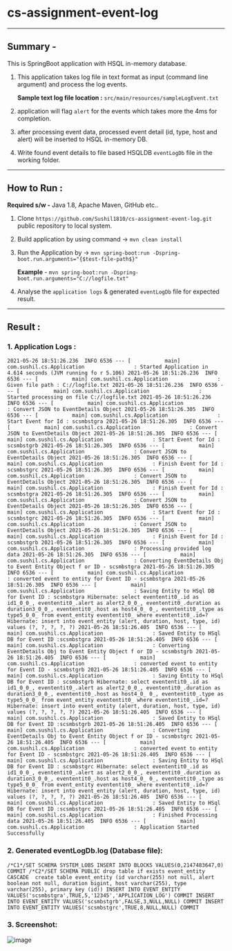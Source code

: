 # cs-assignment-event-log
-------------------------------------------------------------------------

## Summary - 

This is SpringBoot application with HSQL in-memory database.

1. This application takes log file in text format as input (command line argument) and process the log events.
   
   **Sample text log file location :** `src/main/resources/sampleLogEvent.txt`
3. application will flag `alert` for the events which takes more the 4ms for completion.
4. after processing event data, processed event detail (id, type, host and alert) will be inserted to HSQL in-memory DB.
5. Write found event details to file based HSQLDB `eventLogDb` file in the working folder.

----------------------------------------------------------------------------------
## How to Run :
  
  **Required s/w -** Java 1.8, Apache Maven, GitHub etc..

1. Clone `https://github.com/Sushil1810/cs-assignment-event-log.git` public repository to local system. 
2. Build application by using command -> `mvn clean install`
3. Run the Application by -> `mvn spring-boot:run -Dspring-boot.run.arguments="{$test-file-path$}"`

   **Example** - `mvn spring-boot:run -Dspring-boot.run.arguments="C://logfile.txt"`
4. Analyse the `application logs` & generated `eventLogDb` file for expected result.
-----------------------------------------------------------------------------------------
## Result :
### 1. Application Logs :

`2021-05-26 18:51:26.236  INFO 6536 --- [           main] com.sushil.cs.Application                : Started Application in 4.614 seconds (JVM running fo
r 5.106)
2021-05-26 18:51:26.236  INFO 6536 --- [           main] com.sushil.cs.Application                : Given file path : C://logfile.txt
2021-05-26 18:51:26.236  INFO 6536 --- [           main] com.sushil.cs.Application                : Started processing on file C://logfile.txt
2021-05-26 18:51:26.236  INFO 6536 --- [           main] com.sushil.cs.Application                : Convert JSON to EventDetails Object
2021-05-26 18:51:26.305  INFO 6536 --- [           main] com.sushil.cs.Application                : Start Event for Id : scsmbstgra
2021-05-26 18:51:26.305  INFO 6536 --- [           main] com.sushil.cs.Application                : Convert JSON to EventDetails Object
2021-05-26 18:51:26.305  INFO 6536 --- [           main] com.sushil.cs.Application                : Start Event for Id : scsmbstgrb
2021-05-26 18:51:26.305  INFO 6536 --- [           main] com.sushil.cs.Application                : Convert JSON to EventDetails Object
2021-05-26 18:51:26.305  INFO 6536 --- [           main] com.sushil.cs.Application                : Finish Event for Id : scsmbstgrc
2021-05-26 18:51:26.305  INFO 6536 --- [           main] com.sushil.cs.Application                : Convert JSON to EventDetails Object
2021-05-26 18:51:26.305  INFO 6536 --- [           main] com.sushil.cs.Application                : Finish Event for Id : scsmbstgra
2021-05-26 18:51:26.305  INFO 6536 --- [           main] com.sushil.cs.Application                : Convert JSON to EventDetails Object
2021-05-26 18:51:26.305  INFO 6536 --- [           main] com.sushil.cs.Application                : Start Event for Id : scsmbstgrc
2021-05-26 18:51:26.305  INFO 6536 --- [           main] com.sushil.cs.Application                : Convert JSON to EventDetails Object
2021-05-26 18:51:26.305  INFO 6536 --- [           main] com.sushil.cs.Application                : Finish Event for Id : scsmbstgrb
2021-05-26 18:51:26.305  INFO 6536 --- [           main] com.sushil.cs.Application                : Processing provided log data
2021-05-26 18:51:26.305  INFO 6536 --- [           main] com.sushil.cs.Application                : Converting EventDetails Obj to Event Entity Object f
or ID - scsmbstgra
2021-05-26 18:51:26.305  INFO 6536 --- [           main] com.sushil.cs.Application                : converted event to entity for Event ID - scsmbstgra
2021-05-26 18:51:26.305  INFO 6536 --- [           main] com.sushil.cs.Application                : Saving Entity to HSql DB for Event ID : scsmbstgra
Hibernate: select evententit0_.id as id1_0_0_, evententit0_.alert as alert2_0_0_, evententit0_.duration as duration3_0_0_, evententit0_.host as host4_0_
0_, evententit0_.type as type5_0_0_ from event_entity evententit0_ where evententit0_.id=?
Hibernate: insert into event_entity (alert, duration, host, type, id) values (?, ?, ?, ?, ?)
2021-05-26 18:51:26.405  INFO 6536 --- [           main] com.sushil.cs.Application                : Saved Entity to HSql DB for Event ID :scsmbstgra
2021-05-26 18:51:26.405  INFO 6536 --- [           main] com.sushil.cs.Application                : Converting EventDetails Obj to Event Entity Object f
or ID - scsmbstgrb
2021-05-26 18:51:26.405  INFO 6536 --- [           main] com.sushil.cs.Application                : converted event to entity for Event ID - scsmbstgrb
2021-05-26 18:51:26.405  INFO 6536 --- [           main] com.sushil.cs.Application                : Saving Entity to HSql DB for Event ID : scsmbstgrb
Hibernate: select evententit0_.id as id1_0_0_, evententit0_.alert as alert2_0_0_, evententit0_.duration as duration3_0_0_, evententit0_.host as host4_0_
0_, evententit0_.type as type5_0_0_ from event_entity evententit0_ where evententit0_.id=?
Hibernate: insert into event_entity (alert, duration, host, type, id) values (?, ?, ?, ?, ?)
2021-05-26 18:51:26.405  INFO 6536 --- [           main] com.sushil.cs.Application                : Saved Entity to HSql DB for Event ID :scsmbstgrb
2021-05-26 18:51:26.405  INFO 6536 --- [           main] com.sushil.cs.Application                : Converting EventDetails Obj to Event Entity Object f
or ID - scsmbstgrc
2021-05-26 18:51:26.405  INFO 6536 --- [           main] com.sushil.cs.Application                : converted event to entity for Event ID - scsmbstgrc
2021-05-26 18:51:26.405  INFO 6536 --- [           main] com.sushil.cs.Application                : Saving Entity to HSql DB for Event ID : scsmbstgrc
Hibernate: select evententit0_.id as id1_0_0_, evententit0_.alert as alert2_0_0_, evententit0_.duration as duration3_0_0_, evententit0_.host as host4_0_
0_, evententit0_.type as type5_0_0_ from event_entity evententit0_ where evententit0_.id=?
Hibernate: insert into event_entity (alert, duration, host, type, id) values (?, ?, ?, ?, ?)
2021-05-26 18:51:26.405  INFO 6536 --- [           main] com.sushil.cs.Application                : Saved Entity to HSql DB for Event ID :scsmbstgrc
2021-05-26 18:51:26.405  INFO 6536 --- [           main] com.sushil.cs.Application                : Finished Processing data
2021-05-26 18:51:26.405  INFO 6536 --- [           main] com.sushil.cs.Application                : Application Started Successfully`

### 2. Generated eventLogDb.log (Database file):
`/*C1*/SET SCHEMA SYSTEM_LOBS
INSERT INTO BLOCKS VALUES(0,2147483647,0)
COMMIT
/*C2*/SET SCHEMA PUBLIC
drop table if exists event_entity CASCADE 
create table event_entity (id varchar(255) not null, alert boolean not null, duration bigint, host varchar(255), type varchar(255), primary key (id))
INSERT INTO EVENT_ENTITY VALUES('scsmbstgra',TRUE,5,'12345','APPLICATION_LOG')
COMMIT
INSERT INTO EVENT_ENTITY VALUES('scsmbstgrb',FALSE,3,NULL,NULL)
COMMIT
INSERT INTO EVENT_ENTITY VALUES('scsmbstgrc',TRUE,8,NULL,NULL)
COMMIT`

### 3. Screenshot:

![image](https://user-images.githubusercontent.com/33152557/119713882-d6df1400-be7f-11eb-9b8b-2cb1a5c88831.png)
